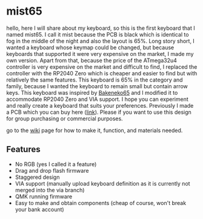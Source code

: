 
# mist65

hello, here I will share about my keyboard, so this is the first keyboard that I named mist65. I call it mist because the PCB is black which is identical to fog in the middle of the night and also the layout is 65%.
Long story short, I wanted a keyboard whose keymap could be changed, but because keyboards that supported it were very expensive on the market, I made my own version. Apart from that, because the price of the ATmega32u4 controller is very expensive on the market and difficult to find, I replaced the controller with the RP2040 Zero which is cheaper and easier to find but with relatively the same features. This keyboard is 65% in the category and family, because I wanted the keyboard to remain small but contain arrow keys. This keyboard was inspired by [Bakeneko65](https://github.com/kkatano/bakeneko-65) and I modified it to accommodate RP2040 Zero and VIA support. I hope you can experiment and really create a keyboard that suits your preferences. Previously I made a PCB which you can buy here ([link](https://github.com/kkatano/bakeneko-65)). Please if you want to use this design for group purchasing or commercial purposes.

go to the [wiki](https://github.com/naaeell/mist65/wiki) page for how to make it, function, and materials needed.
## Features

- No RGB (yes I called it a feature)
- Drag and drop flash firmware
- Staggered design
- VIA support (manually upload keyboard definition as it is currently not merged into the via branch)
- QMK running firmware
- Easy to make and obtain components (cheap of course, won't break your bank account)